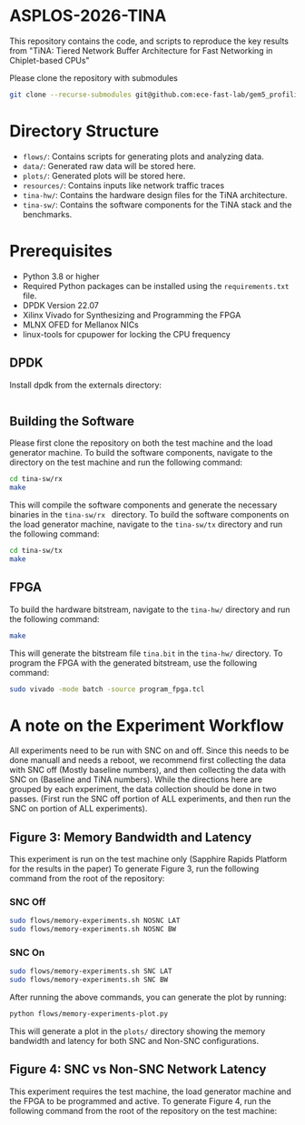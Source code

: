 # ASPLOS-2026-TINA

This repository contains the code, and scripts to reproduce the key results from "TiNA: Tiered Network Buffer Architecture for Fast Networking in Chiplet-based CPUs"

Please clone the repository with submodules
```bash
git clone --recurse-submodules git@github.com:ece-fast-lab/gem5_profiling.git
```

# Directory Structure
- `flows/`: Contains scripts for generating plots and analyzing data.
- `data/`: Generated raw data will be stored here.
- `plots/`: Generated plots will be stored here.
- `resources/`: Contains inputs like network traffic traces
- `tina-hw/`: Contains the hardware design files for the TiNA architecture.
- `tina-sw/`: Contains the software components for the TiNA stack and the benchmarks.

# Prerequisites
- Python 3.8 or higher
- Required Python packages can be installed using the `requirements.txt` file.
- DPDK Version 22.07
- Xilinx Vivado for Synthesizing and Programming the FPGA
- MLNX OFED for Mellanox NICs
- linux-tools for cpupower for locking the CPU frequency

## DPDK
Install dpdk from the externals directory:
```bash

```

## Building the Software

Please first clone the repository on both the test machine and the load generator machine.
To build the software components, navigate to the directory on the test machine and run the following command:
```bash
cd tina-sw/rx
make
```
This will compile the software components and generate the necessary binaries in the `tina-sw/rx
` directory.
To build the software components on the load generator machine, navigate to the `tina-sw/tx` directory and run the following command:
```bash
cd tina-sw/tx
make
```

## FPGA
To build the hardware bitstream, navigate to the `tina-hw/` directory and run the following command:
```bash
make
```
This will generate the bitstream file `tina.bit` in the `tina-hw/` directory.
To program the FPGA with the generated bitstream, use the following command:
```bash
sudo vivado -mode batch -source program_fpga.tcl
```

# A note on the Experiment Workflow
All experiments need to be run with SNC on and off. Since this needs to be done manuall and needs a reboot, we recommend first collecting the data with SNC off (Mostly baseline numbers), and then collecting the data with SNC on (Baseline and TiNA numbers). While the directions here are grouped by each experiment, the data collection should be done in two passes. (First run the SNC off portion of ALL experiments, and then run the SNC on portion of ALL experiments).

## Figure 3: Memory Bandwidth and Latency
This experiment is run on the test machine only (Sapphire Rapids Platform for the results in the paper)
To generate Figure 3, run the following command from the root of the repository:

### SNC Off
```bash
sudo flows/memory-experiments.sh NOSNC LAT
sudo flows/memory-experiments.sh NOSNC BW
```

### SNC On
```bash
sudo flows/memory-experiments.sh SNC LAT
sudo flows/memory-experiments.sh SNC BW
```

After running the above commands, you can generate the plot by running:

```bash
python flows/memory-experiments-plot.py
```

This will generate a plot in the `plots/` directory showing the memory bandwidth and latency for both SNC and Non-SNC configurations.


## Figure 4: SNC vs Non-SNC Network Latency
This experiment requires the test machine, the load generator machine and the FPGA to be programmed and active.
To generate Figure 4, run the following command from the root of the repository on the test machine:
```bash
